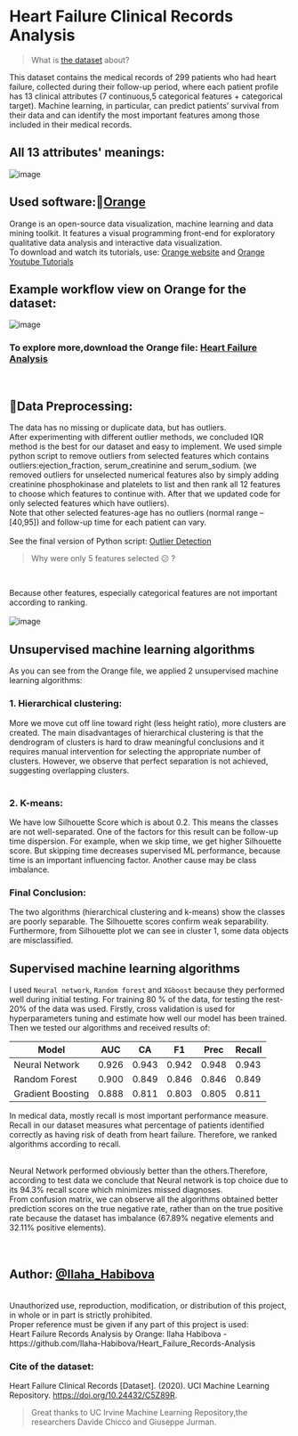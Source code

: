 # Heart Failure Clinical Records Analysis

> What is <a href="https://github.com/Ilaha-Habibova/Heart_Failure_Records-Analysis/blob/main/heart_failure_clinical_records_dataset.csv">the dataset</a> about?

This dataset contains the medical records of 299 patients who had heart failure, collected during their follow-up period, where each patient profile has 13 clinical attributes (7 continuous,5 categorical features + categorical target). Machine learning, in particular, can predict patients’ survival from their data and can identify the most important features among those included in their medical records.
<br>
## All 13 attributes' meanings:

![image](https://github.com/user-attachments/assets/28ec1f37-415f-455b-959c-1178a26057a1)

## Used software:🍊<a href="https://orangedatamining.com/">Orange</a>
Orange is an open-source data visualization, machine learning and data mining toolkit. It features a visual programming front-end for exploratory qualitative data analysis and interactive data visualization.
<br>
To download and watch its tutorials, use:
<a href="https://orangedatamining.com/">Orange website</a> and <a href="https://www.youtube.com/channel/UClKKWBe2SCAEyv7ZNGhIe4g">Orange Youtube Tutorials</a>

## Example workflow view on Orange for the dataset:

![image](https://github.com/user-attachments/assets/58d6d15f-9853-4b3e-992a-81b133af584e)
<br>
### To explore more,download the Orange file: <a href="https://github.com/Ilaha-Habibova/Heart_Failure_Records-Analysis/blob/main/Heart_Failure_Analysis.ows">Heart Failure Analysis</a>
<br>

## 🔄Data Preprocessing:
The data has no missing or duplicate data, but has outliers.<br>
After experimenting with different outlier methods, we concluded IQR method is the best for our dataset and easy to implement. We used simple python script to remove outliers from selected features which contains outliers:ejection_fraction, serum_creatinine and serum_sodium. (we removed outliers for unselected numerical features also by simply adding creatinine phosphokinase and platelets to list and then rank all 12 features to choose which features to continue with. After that we updated code for only selected features which have outliers). <br>
Note that other selected features-age has no outliers (normal range – [40,95]) and follow-up time for each patient can vary. 
<br><br>
See the final version of Python script: <a href="https://github.com/Ilaha-Habibova/Heart_Failure_Records-Analysis/blob/main/outlier_detection.py">Outlier Detection</a>

> Why were only 5 features selected 😕 ?
<br>

Because other features, especially categorical features are not important according to ranking.
<br><br>
![image](https://github.com/user-attachments/assets/83a4787b-27f2-4ab2-b49c-c5e8bff49be1)


## Unsupervised machine learning algorithms
As you can see from the Orange file, we applied 2 unsupervised machine learning algorithms:<br>
### 1. Hierarchical clustering:<br>
More we move cut off line toward right (less height ratio), more clusters are created. The main disadvantages of hierarchical clustering is that the dendrogram of clusters is hard to draw meaningful conclusions  and it requires manual intervention for selecting the appropriate number of clusters. However, we observe that perfect separation is not achieved, suggesting overlapping clusters.
<br><br>
### 2. K-means:
We have low Silhouette Score which is about 0.2. This means the classes are not well-separated. One of the factors for this result can be follow-up time dispersion. For example, when we skip time, we get higher Silhouette score. But skipping time decreases supervised ML performance, because time is an important influencing factor. Another cause may be class imbalance.

### Final Conclusion:
The two algorithms (hierarchical clustering and k-means) show the classes are poorly separable.
The Silhouette scores confirm weak separability. 
Furthermore, from Silhouette plot we can see in cluster 1, some data objects are misclassified.

## Supervised machine learning algorithms
I used `Neural network`, `Random forest` and  `XGboost` because they performed well during initial testing. For training 80 % of the data, for testing the rest-20% of the data was used. Firstly, cross validation is used for hyperparameters tuning and estimate how well our model has been trained. Then we tested our algorithms and received results of:

| Model            | AUC   | CA    | F1    | Prec  | Recall |
|------------------|-------|-------|-------|-------|--------|
| Neural Network   | 0.926 | 0.943 | 0.942 | 0.948 | 0.943  |
| Random Forest    | 0.900 | 0.849 | 0.846 | 0.846 | 0.849  |
| Gradient Boosting| 0.888 | 0.811 | 0.803 | 0.805 | 0.811  |

In medical data, mostly recall is most important performance measure. Recall in our dataset measures what percentage of patients identified correctly as having risk of death from heart failure. Therefore, we ranked algorithms according to recall. <br><br>

Neural Network performed obviously better than the others.Therefore, according to test data we conclude that Neural network is top choice due to its 94.3% recall score which minimizes missed diagnoses.<br>
From confusion matrix, we can observe all the algorithms obtained better prediction scores on the true negative rate, rather than on the true positive rate because the dataset has imbalance (67.89% negative elements and 32.11% positive elements).
<br><br><br>

## Author: [@Ilaha_Habibova](https://github.com/Ilaha-Habibova)
<br>
Unauthorized use, reproduction, modification, or distribution of this project, in whole or in part is strictly prohibited. <br>
Proper reference must be given if any part of this project is used:<br> 
Heart Failure Records Analysis by Orange: Ilaha Habibova - https://github.com/Ilaha-Habibova/Heart_Failure_Records-Analysis

### Cite of the dataset:
Heart Failure Clinical Records [Dataset]. (2020). UCI Machine Learning Repository. https://doi.org/10.24432/C5Z89R.
<br>
> Great thanks to UC Irvine Machine Learning Repository,the researchers Davide Chicco and Giuseppe Jurman.
